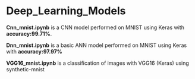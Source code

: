 # Deep_Learning_Models
**Cnn_mnist.ipynb** is a CNN model performed on MNIST using Keras with **accuracy:99.71%**.

**Dnn_mnist.ipynb** is a basic ANN model performed on MNIST using Keras with **accuracy:97.97%**

**VGG16_mnist.ipynb** is a classification of images with VGG16 (Keras) using synthetic-mnist 
